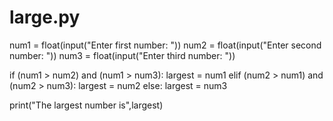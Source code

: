 # large.py
num1 = float(input("Enter first number: "))
num2 = float(input("Enter second number: "))
num3 = float(input("Enter third number: "))

if (num1 > num2) and (num1 > num3):
   largest = num1
elif (num2 > num1) and (num2 > num3):
   largest = num2
else:
   largest = num3

print("The largest number is",largest)


